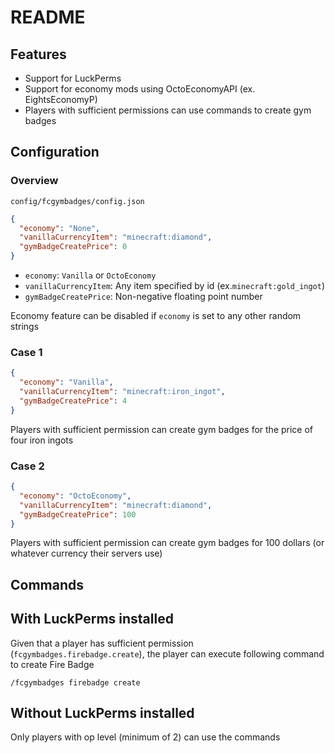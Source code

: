 # README

## Features

- Support for LuckPerms
- Support for economy mods using OctoEconomyAPI (ex. EightsEconomyP)
- Players with sufficient permissions can use commands to create gym badges

## Configuration

### Overview

`config/fcgymbadges/config.json`

```json
{
  "economy": "None",
  "vanillaCurrencyItem": "minecraft:diamond",
  "gymBadgeCreatePrice": 0
}
```

- `economy`: `Vanilla` or `OctoEconomy`   
- `vanillaCurrencyItem`: Any item specified by id (ex.`minecraft:gold_ingot`)
- `gymBadgeCreatePrice`: Non-negative floating point number

Economy feature can be disabled if `economy` is set to any other random strings

### Case 1

```json
{
  "economy": "Vanilla",
  "vanillaCurrencyItem": "minecraft:iron_ingot",
  "gymBadgeCreatePrice": 4
}
```

Players with sufficient permission can create gym badges for the price of four iron ingots 

### Case 2

```json
{
  "economy": "OctoEconomy",
  "vanillaCurrencyItem": "minecraft:diamond",
  "gymBadgeCreatePrice": 100
}
```

Players with sufficient permission can create gym badges for 100 dollars (or whatever currency their servers use)

## Commands

## With LuckPerms installed

Given that a player has sufficient permission (`fcgymbadges.firebadge.create`), the player can execute following command to create Fire Badge

```
/fcgymbadges firebadge create
```

## Without LuckPerms installed

Only players with op level (minimum of 2) can use the commands